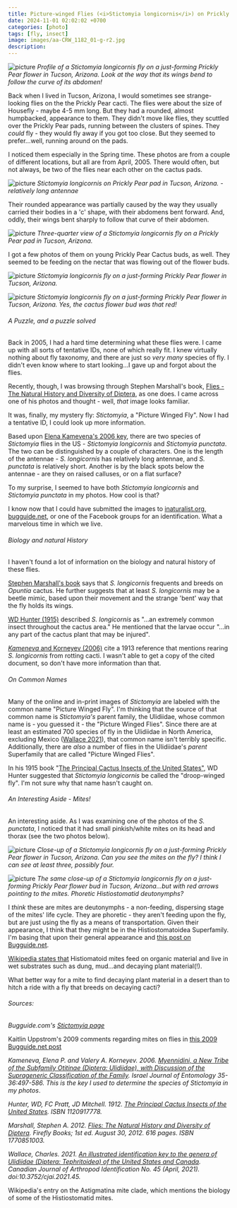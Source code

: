 ```yaml
---
title: Picture-winged Flies (<i>Stictomyia longicornis</i>) on Prickly Pear Cactus in Arizona
date: 2024-11-01 02:02:02 +0700
categories: [photo]
tags: [fly, insect]
image: images/aa-CRW_1182_01-g-r2.jpg
description: 
---
```


![picture](images/aa-CRW_1182_01-g-r2.jpg)
*Profile of a Stictomyia longicornis fly on a just-forming Prickly Pear flower in Tucson, Arizona. Look at the way that its wings bend to follow the curve of its abdomen!*

Back when I lived in Tucson, Arizona, I would sometimes see strange-looking flies on the the Prickly Pear cacti. The flies were about the size of Housefly - maybe 4-5 mm long. But they had a rounded, almost humpbacked, appearance to them. They didn't move like flies, they scuttled over the Prickly Pear pads, running between the clusters of spines. They _could_ fly - they would fly away if you got too close. But they seemed to prefer...well, running around on the pads.

I noticed them especially in the Spring time. These photos are from a couple of different locations, but all are from April, 2005. There would often, but not always, be two of the flies near each other on the cactus pads.

![picture](images/aa-CRW_0234_f-g-r-1024x996.jpg)
*_Stictomyia longicornis_ on Prickly Pear pad in Tucson, Arizona. - relatively long antennae*

Their rounded appearance was partially caused by the way they usually carried their bodies in a 'c' shape, with their abdomens bent forward. And, oddly, their wings bent sharply to follow that curve of their abdomen.

![picture](images/aa-CRW_0243_f-g-r.jpg)
*Three-quarter view of a _Stictomyia longicornis_ fly on a Prickly Pear pad in Tucson, Arizona.*

I got a few photos of them on young Prickly Pear Cactus buds, as well. They seemed to be feeding on the nectar that was flowing out of the flower buds.

![picture](images/aa-CRW_0245_f-g-r.jpg)
*_Stictomyia longicornis_ fly on a just-forming Prickly Pear flower in Tucson, Arizona.*

![picture](images/aa-CRW_0244_f-g-r.jpg)
*_Stictomyia longicornis_ fly on a just-forming Prickly Pear flower in Tucson, Arizona. Yes, the cactus flower bud was that red!*

###### A Puzzle, and a puzzle solved

Back in 2005, I had a hard time determining what these flies were. I came up with all sorts of tentative IDs, none of which really fit. I knew virtually nothing about fly taxonomy, and there are just so _very many_ species of fly. I didn't even know where to start looking...I gave up and forgot about the flies.

Recently, though, I was browsing through Stephen Marshall's book, [Flies - The Natural History and Diversity of Diptera](https://tightloop.com/blog/wp-admin/The%20Natural%20History%20and%20Diversity%20of%20Diptera), as one does. I came across one of his photos and thought - well, _that_ image looks familiar.

It was, finally, my mystery fly: _Stictomyia_, a "Picture Winged Fly". Now I had a tentative ID, I could look up more information.

Based upon [Elena Kamevena's 2006 key](https://www.researchgate.net/publication/266332619_Myennidini_a_New_Tribe_of_the_Subfamily_Otitinae_Diptera_Ulidiidae_with_Discussion_of_the_Suprageneric_Classification_of_the_Family), there are two species of _Stictomyia_ flies in the US - _Stictomyia longicornis_ and _Stictomyia punctata_. The two can be distinguished by a couple of characters. One is the length of the antennae - _S. longicornis_ has relatively long antennae, and _S. punctata_ is relatively short. Another is by the black spots below the antennae - are they on raised calluses, or on a flat surface?

To my surprise, I seemed to have both _Stictomyia longicornis_ and _Stictomyia punctata_ in my photos. How cool is that?

I know now that I could have submitted the images to [inaturalist.org](https://inaturalist.org), [bugguide.net](https://bugguide.net), or one of the Facebook groups for an identification. What a marvelous time in which we live.

###### Biology and natural History

I haven't found a lot of information on the biology and natural history of these flies.

[Stephen Marshall's book](https://tightloop.com/blog/wp-admin/The%20Natural%20History%20and%20Diversity%20of%20Diptera) says that _S. longicornis_ frequents and breeds on _Opuntia_ cactus. He further suggests that at least _S. longicornis_ may be a beetle mimic, based upon their movement and the strange 'bent' way that the fly holds its wings.

[](https://www.researchgate.net/publication/266332619_Myennidini_a_New_Tribe_of_the_Subfamily_Otitinae_Diptera_Ulidiidae_with_Discussion_of_the_Suprageneric_Classification_of_the_Family)

[WD Hunter (1915)](https://www.google.com/books/edition/The_Principal_Cactus_Insects_of_the_Unit/cGkoAAAAYAAJ?hl=en&gbpv=1&dq=stictomyia&pg=PA9&printsec=frontcover) described _S. longicornis_ as "...an extremely common insect throughout the cactus area." He mentioned that the larvae occur "...in any part of the cactus plant that may be injured".

[_Kameneva_ and Korneyev (2006)](https://www.researchgate.net/publication/266332619_Myennidini_a_New_Tribe_of_the_Subfamily_Otitinae_Diptera_Ulidiidae_with_Discussion_of_the_Suprageneric_Classification_of_the_Family) cite a 1913 reference that mentions rearing _S. longicornis_ from rotting cacti. I wasn't able to get a copy of the cited document, so don't have more information than that.

###### On Common Names

Many of the online and in-print images of _Stictomyia_ are labeled with the common name "Picture Winged Fly". I'm thinking that the source of that common name is _Stictomyia's_ parent family, the Ulidiidae, whose common name is - you guessed it - the "Picture Winged Flies". Since there are at least an estimated 700 species of fly in the Ulidiidae in North America, excluding Mexico ([Wallace 2021](https://cjai.biologicalsurvey.ca/wp-content/uploads/2021/07/cjai_2021_45.pdf)), that common name isn't terribly specific. Additionally, there are _also_ a number of flies in the Ulidiidae's _parent_ Superfamily that are called "Picture Winged Flies".

In his 1915 book "[The Principal Cactus Insects of the United States"](https://www.google.com/books/edition/The_Principal_Cactus_Insects_of_the_Unit/cGkoAAAAYAAJ?hl=en&gbpv=1&dq=stictomyia&pg=PA9&printsec=frontcover), WD Hunter suggested that _Stictomyia longicornis_ be called the "droop-winged fly". I'm not sure why that name hasn't caught on.

###### An Interesting Aside - Mites!

An interesting aside. As I was examining one of the photos of the _S. punctata_, I noticed that it had small pinkish/white mites on its head and thorax (see the two photos below).

![picture](images/aa-CRW_1182_02-g-r-mites.jpg)
*Close-up of a Stictomyia longicornis fly on a just-forming Prickly Pear flower in Tucson, Arizona. Can you see the mites on the fly? I think I can see at least three, possibly four.*

![picture](https://tightloop.com/blog/wp-content/uploads/2024/10/aa-CRW_1182_02-g-r-mites-arrows.jpg?v=1730248199)
*The same close-up of a _Stictomyia longicornis_ fly on a just-forming Prickly Pear flower bud in Tucson, Arizona...but with red arrows pointing to the mites. Phoretic Histiostomatid deutonymphs?*

I _think_ these are mites are deutonymphs - a non-feeding, dispersing stage of the mites' life cycle. They are phoretic - they aren't feeding upon the fly, but are just using the fly as a means of transportation. Given their appearance, I think that they might be in the Histiostomatoidea Superfamily. I'm basing that upon their general appearance and [this post on Bugguide.net](https://bugguide.net/node/view/242397).

[Wikipedia states that](https://en.wikipedia.org/wiki/Astigmatina) Histiomatoid mites feed on organic material and live in wet substrates such as dung, mud...and decaying plant material(!).

What better way for a mite to find decaying plant material in a desert than to hitch a ride with a fly that breeds on decaying cacti?

###### Sources:

_Bugguide.com's [Stictomyia page](https://bugguide.net/node/view/170668)_

Kaitlin Uppstrom's 2009 comments regarding mites on flies in [this 2009 Bugguide.net post](https://bugguide.net/node/view/242397)

_Kameneva, Elena P. and Valery A. Korneyev. 2006. [Myennidini, a New Tribe of the Subfamily Otitinae (Diptera: Ulidiidae), with Discussion of the Suprageneric Classification of the Family](https://www.researchgate.net/publication/266332619_Myennidini_a_New_Tribe_of_the_Subfamily_Otitinae_Diptera_Ulidiidae_with_Discussion_of_the_Suprageneric_Classification_of_the_Family). Israel Journal of Entomology 35-36:497-586._ _This is the key I used to determine the species of Stictomyia in my photos_.

_Hunter, WD, FC Pratt, JD Mitchell. 1912. [The Principal Cactus Insects of the United States](https://www.google.com/books/edition/The_Principal_Cactus_Insects_of_the_Unit/cGkoAAAAYAAJ?hl=en&gbpv=1&dq=stictomyia&pg=PA9&printsec=frontcover). ISBN 1120917778._

_Marshall, Stephen A. 2012. [Flies: The Natural History and Diversity of Diptera](https://www.amazon.com/Flies-Natural-History-Diversity-Diptera/dp/1770851003). Firefly Books; 1st ed. August 30, 2012. 616 pages. ISBN 1770851003._

_Wallace, Charles. 2021. [An illustrated identification key to the genera of Ulidiidae (Diptera: Tephritoidea) of the United States and Canada](https://cjai.biologicalsurvey.ca/wp-content/uploads/2021/07/cjai_2021_45.pdf). Canadian Journal of Arthropod Identification No. 45 (April, 2021). doi:10.3752/cjai.2021.45._

Wikipedia's entry on the Astigmatina mite clade, which mentions the biology of some of the Histiostomatid mites.
